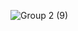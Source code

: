 ![Group 2 (9)](https://user-images.githubusercontent.com/76072277/206910472-82fab57a-73c3-4eef-9648-1e820ff0721f.png)
